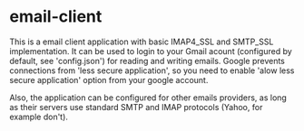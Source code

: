 # email-client

This is a email client application with basic IMAP4_SSL and SMTP_SSL implementation.
It can be used to login to your Gmail acount (configured by default, see 'config.json') for reading and writing emails.
Google prevents connections from 'less secure application', so you need to enable 'alow less secure application' option from your google account.

Also, the application can be configured for other emails providers, as long as their servers use standard SMTP and IMAP protocols
(Yahoo, for example don't).
